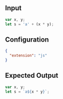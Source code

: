 
## Input
```javascript input
var x, y;
let s = 'a' + (x * y);
```

## Configuration
```json configuration
{
  "extension": "js"
}
```

## Expected Output
```javascript expected output
var x, y;
let s = `a${x * y}`;
```
